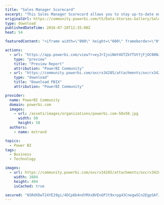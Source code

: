 ```yaml
---
title: "Sales Manager Scorecard"
excerpt: "This Sales Manager Scorecard allows you to stay up-to-date on your company's sales by automatically showing you how your company sales has done the"
originalUrl: https://community.powerbi.com/t5/Data-Stories-Gallery/Sales-Manager-Scorecard/m-p/53842
type: download
publishedDateTime: 2016-07-28T12:35:00Z
heat: 54

featuredContent: "<iframe width=\"800\" height=\"600\" frameborder=\"0\" src=\"https://app.powerbi.com/view?r=eyJrIjoiNmY4OTZkYTUtYjFjOC00Nzk4LTllMWYtYTE4YjVjNzYwYTgxIiwidCI6ImU0OTdiODdkLTA2MmQtNDAzZS1iNWMxLTNlZGNhN2IzNTUwNyIsImMiOjN9\"></iframe>"

actions:
  - url: "https://app.powerbi.com/view?r=eyJrIjoiNmY4OTZkYTUtYjFjOC00Nzk4LTllMWYtYTE4YjVjNzYwYTgxIiwidCI6ImU0OTdiODdkLTA2MmQtNDAzZS1iNWMxLTNlZGNhN2IzNTUwNyIsImMiOjN9"
    type: "preview"
    title: "Preview Report"
    attribution: "PowerBI Community"
  - url: "https://community.powerbi.com/oxcrx34285/attachments/oxcrx34285/DataStoriesGallery/183/2/V360%20Demo%20Sales.pbix"
    type: "download"
    title: "Download PBIX"
    attribution: "PowerBI Community"

provider:
  name: PowerBI Community
  domain: powerbi.com
  images:
    - url: /assets/images/organizations/powerbi.com-50x50.jpg
      width: 50
      height: 50
  authors:
    - name: mstrand

topics:
  - Power BI
tags:
  - Business
  - Technology

images:
  - url: https://community.powerbi.com/oxcrx34285/attachments/oxcrx34285/DataStoriesGallery/183/1/vizion%20360%20logo.jpg
    width: 1684
    height: 494
    isCached: true

secured: "6SRdXDwT24YE29gi/4DCp6b4ndYRXxBVEnGPJt9xrpg43CnegwSCn2EgpSAfJasM1kaVIlwD8cHCtL/avCjLAC/7Y65OFyqqjO3lVqC4UYY7viv25sYUY1qL5j1ObR4ZGbU81JpnmNg39fQWLHv5i1wrbOx9qyq0qc7rrkCREjhw+zvS8eC49K5AjC4irPqjY2Ojjf8hbhS+HFWdgeMLfH2ifWHL5cDvyynFbHElocxUJmEOIEa1cSjKDavzoJ/XSptDHjC3Zqt0r/4aEctUBesSwv1DEXmtgnpuHJ6zkOcqIOO7vJT/gc/rY8bZ4IQx8ZFiGO7iGDyuOZNk/4pL/2kfx3YdxSDZ7OHOrF5bSXAknRDlamKtnT+i9hrvni93;rjpiUYhw1NhDT8B4mmSM0Q=="
---
```



